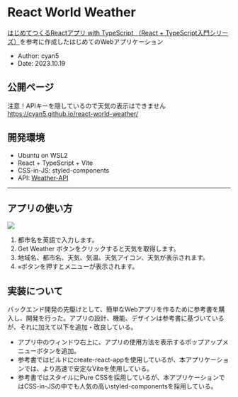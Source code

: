 # React World Weather
[はじめてつくるReactアプリ with TypeScript （React + TypeScript入門シリーズ）](https://www.amazon.co.jp/%E3%81%AF%E3%81%98%E3%82%81%E3%81%A6%E3%81%A4%E3%81%8F%E3%82%8BReact%E3%82%A2%E3%83%97%E3%83%AA-TypeScript-mod728-ebook/dp/B094Z1R281)を参考に作成したはじめてのWebアプリケーション

* Author: cyan5
* Date: 2023.10.19

## 公開ページ
注意！APIキーを隠しているので天気の表示はできません
https://cyan5.github.io/react-world-weather/

## 開発環境
* Ubuntu on WSL2
* React + TypeScript + Vite
* CSS-in-JS: styled-components
* API: [Weather-API](https://www.weatherapi.com/)

----
## アプリの使い方
![](./weather_explain.png)
1. 都市名を英語で入力します。
2. Get Weather ボタンをクリックすると天気を取得します。
3. 地域名、都市名、天気、気温、天気アイコン、天気が表示されます。
4. `≡`ボタンを押すとメニューが表示されます。

## 実装について
バックエンド開発の先駆けとして、簡単なWebアプリを作るために参考書を購入し、開発を行った。アプリの設計、機能、デザインは参考書に基づいているが、それに加えて以下を追加・改良している。
* アプリ中のウィンドウ右上に、アプリの使用方法を表示するポップアップメニューボタンを追加。
* 参考書ではビルドにcreate-react-appを使用しているが、本アプリケーションでは、より高速で安定なViteを使用している。
* 参考書ではスタイルにPure CSSを採用しているが、本アプリケーションではCSS-in-JSの中でも人気の高いstyled-componentsを採用している。
